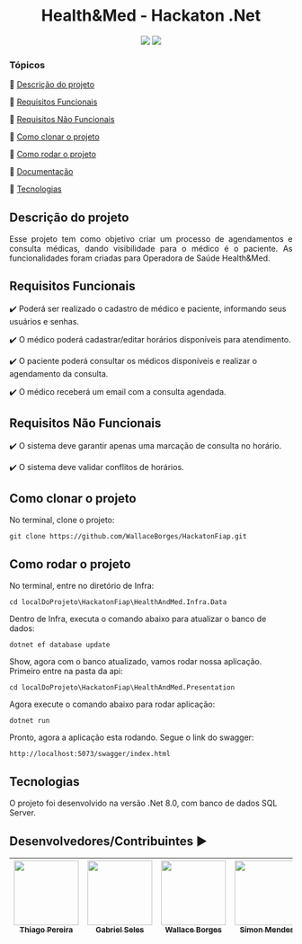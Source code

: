 <h1 align="center"> Health&Med - Hackaton .Net  </h1>

<p align="center">
  <img src="http://img.shields.io/static/v1?label=TESTES&message=%3E100&color=GREEN&style=for-the-badge"/>
   <img src="http://img.shields.io/static/v1?label=STATUS&message=CONCLUIDO&color=GREEN&style=for-the-badge"/>
</p>

### Tópicos 

:small_blue_diamond: [Descrição do projeto](#descrição-do-projeto)

:small_blue_diamond: [Requisitos Funcionais](#requisitos-funcionais)

:small_blue_diamond: [Requisitos Não Funcionais](#requisitos-não-funcionais)

:small_blue_diamond: [Como clonar o projeto](#como-clonar-o-projeto)

:small_blue_diamond: [Como rodar o projeto](#como-rodar-o-projeto)

:small_blue_diamond: [Documentação](#documentação)

:small_blue_diamond: [Tecnologias](#tecnologias)

## Descrição do projeto 

<p align="justify">
  Esse projeto tem como objetivo criar um processo de agendamentos e consulta médicas, dando visibilidade para o médico é o paciente.
  As funcionalidades foram criadas para Operadora de Saúde Health&Med.
</p>

## Requisitos Funcionais

:heavy_check_mark: Poderá ser realizado o cadastro de médico e paciente, informando seus usuários e senhas.

:heavy_check_mark: O médico poderá cadastrar/editar horários disponíveis para atendimento.

:heavy_check_mark: O paciente poderá consultar os médicos disponíveis e realizar o agendamento da consulta.

:heavy_check_mark: O médico receberá um email com a consulta agendada.

## Requisitos Não Funcionais

:heavy_check_mark: O sistema deve garantir apenas uma marcação de consulta no horário.

:heavy_check_mark: O sistema deve validar conflitos de horários.

## Como clonar o projeto

No terminal, clone o projeto: 
```
git clone https://github.com/WallaceBorges/HackatonFiap.git
```

## Como rodar o projeto

No terminal, entre no diretório de Infra:
```
cd localDoProjeto\HackatonFiap\HealthAndMed.Infra.Data
```

Dentro de Infra, executa o comando abaixo para atualizar o banco de dados:
```
dotnet ef database update
```

Show, agora com o banco atualizado, vamos rodar nossa aplicação.
Primeiro entre na pasta da api:
```
cd localDoProjeto\HackatonFiap\HealthAndMed.Presentation
```

Agora execute o comando abaixo para rodar aplicação:
```
dotnet run
```

Pronto, agora a aplicação esta rodando. Segue o link do swagger:
```
http://localhost:5073/swagger/index.html
```

## Tecnologias

O projeto foi desenvolvido na versão .Net 8.0, com banco de dados SQL Server.

## Desenvolvedores/Contribuintes :arrow_forward:

| [<img src="https://avatars.githubusercontent.com/u/31574481?s=400&u=c256fa50a65feb93d2b537776c538304f1ba6efe&v=4" width=115><br><sub>Thiago Pereira</sub>](https://github.com/TSP17) |  [<img src="https://avatars.githubusercontent.com/u/17633740?v=4" width=115><br><sub>Gabriel Seles</sub>](https://github.com/SelesGabriel) |  [<img src="https://avatars.githubusercontent.com/u/46162170?v=4" width=115><br><sub>Wallace Borges</sub>](https://github.com/WallaceBorges) |[<img src="https://avatars.githubusercontent.com/u/77901483?v=4" width=115><br><sub>Simon Mendes</sub>](https://github.com/simpmendes) |
| :---: | :---: | :---: | :---: 
